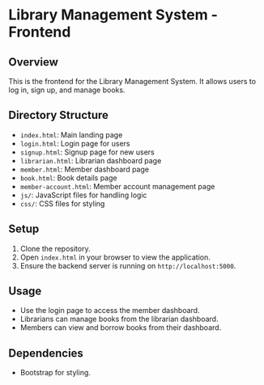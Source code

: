 # Library Management System - Frontend

## Overview
This is the frontend for the Library Management System. It allows users to log in, sign up, and manage books.

## Directory Structure
- `index.html`: Main landing page
- `login.html`: Login page for users
- `signup.html`: Signup page for new users
- `librarian.html`: Librarian dashboard page
- `member.html`: Member dashboard page
- `book.html`: Book details page
- `member-account.html`: Member account management page
- `js/`: JavaScript files for handling logic
- `css/`: CSS files for styling

## Setup
1. Clone the repository.
2. Open `index.html` in your browser to view the application.
3. Ensure the backend server is running on `http://localhost:5000`.

## Usage
- Use the login page to access the member dashboard.
- Librarians can manage books from the librarian dashboard.
- Members can view and borrow books from their dashboard.

## Dependencies
- Bootstrap for styling.